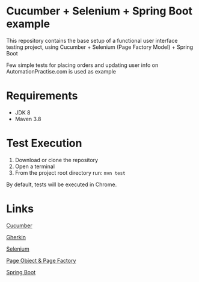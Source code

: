 # Cucumber + Selenium + Spring Boot example

This repository contains the base setup of a functional user interface testing project, using Cucumber + Selenium (Page Factory Model) + Spring Boot

Few simple tests for placing orders and updating user info on AutomationPractise.com is used as example

# Requirements

* JDK 8
* Maven 3.8

# Test Execution

1. Download or clone the repository
2. Open a terminal
3. From the project root directory run:   `mvn test`

By default, tests will be executed in Chrome.

# Links
    
   [Cucumber](<https://docs.cucumber.io/>)
   
   [Gherkin](<https://cucumber.io/docs/gherkin/>)
      
   [Selenium](<https://github.com/SeleniumHQ/selenium>)
      
   [Page Object & Page Factory](<https://www.tutorialselenium.com/2019/02/05/page-object-model-selenium-webdriver/>)
   
   [Spring Boot](<https://spring.io/projects/spring-boot>)